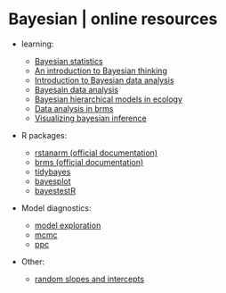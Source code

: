 # Bayesian | online resources
- learning:
  * [Bayesian statistics](https://jrnold.github.io/bayesian_notes/)
  * [An introduction to Bayesian thinking](https://statswithr.github.io/book/)
  * [Introduction to Bayesian data analysis](https://bookdown.org/marklhc/notes_bookdown/)
  * [Bayesain data analysis](https://rpruim.github.io/Kruschke-Notes/)
  * [Bayesian hierarchical models in ecology](https://bookdown.org/steve_midway/BHME/)
  * [Data analysis in brms](https://bookdown.org/ajkurz/DBDA_recoded/)
  * [Visualizing bayesian inference](https://seeing-theory.brown.edu/bayesian-inference/index.html)

- R packages:
  * [rstanarm (official documentation)](https://mc-stan.org/rstanarm/)
  * [brms (official documentation)](http://paul-buerkner.github.io/brms/index.html)
  * [tidybayes](http://mjskay.github.io/tidybayes/index.html)
  * [bayesplot](https://cran.r-project.org/web/packages/bayesplot/vignettes/)
  * [bayestestR](https://easystats.github.io/bayestestR/index.html)

- Model diagnostics:
  * [model exploration](https://m-clark.github.io/bayesian-basics/diagnostics.html)
  * [mcmc](https://mc-stan.org/bayesplot/reference/MCMC-diagnostics.html)
  * [ppc](http://mc-stan.org/rstanarm/reference/pp_check.stanreg.html)

- Other:
  * [random slopes and intercepts](http://rstudio-pubs-static.s3.amazonaws.com/32494_bf0f5bad3eaf401ebce6b617d747b79e.html)